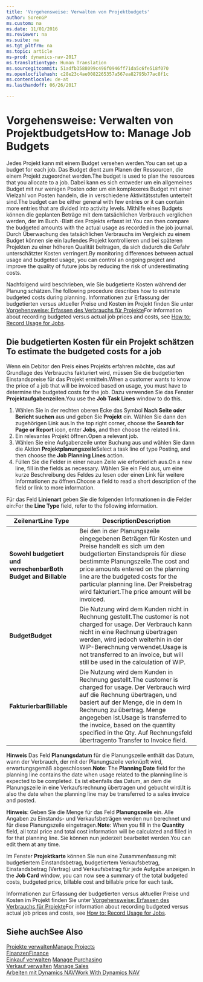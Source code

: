 ```yaml
---
title: 'Vorgehensweise: Verwalten von Projektbudgets'
author: SorenGP
ms.custom: na
ms.date: 11/01/2016
ms.reviewer: na
ms.suite: na
ms.tgt_pltfrm: na
ms.topic: article
ms-prod: dynamics-nav-2017
ms.translationtype: Human Translation
ms.sourcegitcommit: 51adfb3588099c496f0946ff71da5c6fe518f070
ms.openlocfilehash: c28e23c4ae0082265357a567ea82795b77ac8f1c
ms.contentlocale: de-at
ms.lasthandoff: 06/26/2017

---
```


# <a name="how-to-manage-job-budgets"></a><span data-ttu-id="da2df-102">Vorgehensweise: Verwalten von Projektbudgets</span><span class="sxs-lookup"><span data-stu-id="da2df-102">How to: Manage Job Budgets</span></span>
<span data-ttu-id="da2df-103">Jedes Projekt kann mit einem Budget versehen werden.</span><span class="sxs-lookup"><span data-stu-id="da2df-103">You can set up a budget for each job.</span></span> <span data-ttu-id="da2df-104">Das Budget dient zum Planen der Ressourcen, die einem Projekt zugeordnet werden.</span><span class="sxs-lookup"><span data-stu-id="da2df-104">The budget is used to plan the resources that you allocate to a job.</span></span> <span data-ttu-id="da2df-105">Dabei kann es sich entweder um ein allgemeines Budget mit nur wenigen Posten oder um ein komplexeres Budget mit einer Vielzahl von Posten handeln, die in verschiedene Aktivitätsstufen unterteilt sind.</span><span class="sxs-lookup"><span data-stu-id="da2df-105">The budget can be either general with few entries or it can contain more entries that are divided into activity levels.</span></span> <span data-ttu-id="da2df-106">Mithilfe eines Budgets können die geplanten Beträge mit dem tatsächlichen Verbrauch verglichen werden, der im Buch.-Blatt des Projekts erfasst ist.</span><span class="sxs-lookup"><span data-stu-id="da2df-106">You can then compare the budgeted amounts with the actual usage as recorded in the job journal.</span></span> <span data-ttu-id="da2df-107">Durch Überwachung des tatsächlichen Verbrauchs im Vergleich zu einem Budget können sie ein laufendes Projekt kontrollieren und bei späteren Projekten zu einer höheren Qualität beitragen, da sich dadurch die Gefahr unterschätzter Kosten verringert.</span><span class="sxs-lookup"><span data-stu-id="da2df-107">By monitoring differences between actual usage and budgeted usage, you can control an ongoing project and improve the quality of future jobs by reducing the risk of underestimating costs.</span></span>

<span data-ttu-id="da2df-108">Nachfolgend wird beschrieben, wie Sie budgetierte Kosten während der Planung schätzen.</span><span class="sxs-lookup"><span data-stu-id="da2df-108">The following procedure describes how to estimate budgeted costs during planning.</span></span> <span data-ttu-id="da2df-109">Informationen zur Erfassung der budgetierten versus aktueller Preise und Kosten im Projekt finden Sie unter [Vorgehensweise: Erfassen des Verbrauchs für Projekte](projects-how-record-job-usage.md)</span><span class="sxs-lookup"><span data-stu-id="da2df-109">For information about recording budgeted versus actual job prices and costs, see [How to: Record Usage for Jobs](projects-how-record-job-usage.md).</span></span>  

## <span data-ttu-id="da2df-110"><a name="JobBudgetCosts"></a> Die budgetierten Kosten für ein Projekt schätzen</span><span class="sxs-lookup"><span data-stu-id="da2df-110"><a name="JobBudgetCosts"></a> To estimate the budgeted costs for a job</span></span>  
<span data-ttu-id="da2df-111">Wenn ein Debitor den Preis eines Projekts erfahren möchte, das auf Grundlage des Verbrauchs fakturiert wird, müssen Sie die budgetierten Einstandspreise für das Projekt ermitteln.</span><span class="sxs-lookup"><span data-stu-id="da2df-111">When a customer wants to know the price of a job that will be invoiced based on usage, you must have to determine the budgeted costs for the job.</span></span> <span data-ttu-id="da2df-112">Dazu verwenden Sie das Fenster **Projektaufgabenzeilen**.</span><span class="sxs-lookup"><span data-stu-id="da2df-112">You use the **Job Task Lines** window to do this.</span></span>

1. <span data-ttu-id="da2df-113">Wählen Sie in der rechten oberen Ecke das Symbol **Nach Seite oder Bericht suchen** aus und geben Sie **Projekt** ein. Wählen Sie dann den zugehörigen Link aus.</span><span class="sxs-lookup"><span data-stu-id="da2df-113">In the top right corner, choose the **Search for Page or Report** icon, enter **Jobs**, and then choose the related link.</span></span>  
2. <span data-ttu-id="da2df-114">Ein relevantes Projekt öffnen.</span><span class="sxs-lookup"><span data-stu-id="da2df-114">Open a relevant job.</span></span>
3. <span data-ttu-id="da2df-115">Wählen Sie eine Aufgabenzeile unter Buchung aus und wählen Sie dann die Aktion **Projektplanungszeile**</span><span class="sxs-lookup"><span data-stu-id="da2df-115">Select a task line of type Posting, and then choose the **Job Planning Lines** action.</span></span>
4. <span data-ttu-id="da2df-116">Füllen Sie die Felder in einer neuen Zeile wie erforderlich aus.</span><span class="sxs-lookup"><span data-stu-id="da2df-116">On a new line, fill in the fields as necessary.</span></span> <span data-ttu-id="da2df-117">Wählen Sie ein Feld aus, um eine kurze Beschreibung des Feldes zu lesen oder einen Link für weitere Informationen zu öffnen.</span><span class="sxs-lookup"><span data-stu-id="da2df-117">Choose a field to read a short description of the field or link to more information.</span></span>   

<span data-ttu-id="da2df-118">Für das Feld **Linienart** geben Sie die folgenden Informationen in die Felder ein:</span><span class="sxs-lookup"><span data-stu-id="da2df-118">For the **Line Type** field, refer to the following information.</span></span>  

|<span data-ttu-id="da2df-119">Zeilenart</span><span class="sxs-lookup"><span data-stu-id="da2df-119">Line Type</span></span> |<span data-ttu-id="da2df-120">Description</span><span class="sxs-lookup"><span data-stu-id="da2df-120">Description</span></span> |
|----------|------------|
|<span data-ttu-id="da2df-121">**Sowohl budgetiert und verrechenbar**</span><span class="sxs-lookup"><span data-stu-id="da2df-121">**Both Budget and Billable**</span></span>|<span data-ttu-id="da2df-122">Bei den in der Planungszeile eingegebenen Beträgen für Kosten und Preise handelt es sich um den budgetierten Einstandspreis für diese bestimmte Planungszeile.</span><span class="sxs-lookup"><span data-stu-id="da2df-122">The cost and price amounts entered on the planning line are the budgeted costs for the particular planning line.</span></span> <span data-ttu-id="da2df-123">Der Preisbetrag wird fakturiert.</span><span class="sxs-lookup"><span data-stu-id="da2df-123">The price amount will be invoiced.</span></span>|
|<span data-ttu-id="da2df-124">**Budget**</span><span class="sxs-lookup"><span data-stu-id="da2df-124">**Budget**</span></span>|<span data-ttu-id="da2df-125">Die Nutzung wird dem Kunden nicht in Rechnung gestellt.</span><span class="sxs-lookup"><span data-stu-id="da2df-125">The customer is not charged for usage.</span></span> <span data-ttu-id="da2df-126">Der Verbrauch kann nicht in eine Rechnung übertragen werden, wird jedoch weiterhin in der WIP-Berechnung verwendet.</span><span class="sxs-lookup"><span data-stu-id="da2df-126">Usage is not transferred to an invoice, but will still be used in the calculation of WIP.</span></span>|
|<span data-ttu-id="da2df-127">**Fakturierbar**</span><span class="sxs-lookup"><span data-stu-id="da2df-127">**Billable**</span></span>|<span data-ttu-id="da2df-128">Die Nutzung wird dem Kunden in Rechnung gestellt.</span><span class="sxs-lookup"><span data-stu-id="da2df-128">The customer is charged for usage.</span></span> <span data-ttu-id="da2df-129">Der Verbrauch wird auf die Rechnung übertragen, und basiert auf der Menge, die in dem In Rechnung zu übertrag. Menge angegeben ist.</span><span class="sxs-lookup"><span data-stu-id="da2df-129">Usage is transferred to the invoice, based on the quantity specified in the Qty.</span></span> <span data-ttu-id="da2df-130">Auf Rechnungsfeld übertragen</span><span class="sxs-lookup"><span data-stu-id="da2df-130">to Transfer to Invoice field.</span></span>|

<span data-ttu-id="da2df-131">**Hinweis** Das Feld **Planungsdatum** für die Planungszeile enthält das Datum, wann der Verbrauch, der mit der Planungszeile verknüpft wird, erwartungsgemäß abgeschlossen.</span><span class="sxs-lookup"><span data-stu-id="da2df-131">**Note**: The **Planning Date** field for the planning line contains the date when usage related to the planning line is expected to be completed.</span></span> <span data-ttu-id="da2df-132">Es ist ebenfalls das Datum, an dem die Planungszeile in eine Verkaufsrechnung übertragen und gebucht wird.</span><span class="sxs-lookup"><span data-stu-id="da2df-132">It is also the date when the planning line may be transferred to a sales invoice and posted.</span></span>  

<span data-ttu-id="da2df-133">**Hinweis**: Geben Sie die Menge für das Feld **Planungszeile** ein. Alle Angaben zu Einstands- und Verkaufsbeträgen werden nun berechnet und für diese Planungszeile eingetragen.</span><span class="sxs-lookup"><span data-stu-id="da2df-133">**Note**: When you fill in the **Quantity** field, all total price and total cost information will be calculated and filled in for that planning line.</span></span> <span data-ttu-id="da2df-134">Sie können nun jederzeit bearbeitet werden.</span><span class="sxs-lookup"><span data-stu-id="da2df-134">You can edit them at any time.</span></span>

<span data-ttu-id="da2df-135">Im Fenster **Projektkarte** können Sie nun eine Zusammenfassung mit budgetiertem Einstandsbetrag, budgetiertem Verkaufsbetrag, Einstandsbetrag (Vertrag) und Verkaufsbetrag für jede Aufgabe anzeigen.</span><span class="sxs-lookup"><span data-stu-id="da2df-135">In the **Job Card** window, you can now see a summary of the total budgeted costs, budgeted price, billable cost and billable price for each task.</span></span>

<span data-ttu-id="da2df-136">Informationen zur Erfassung der budgetierten versus aktueller Preise und Kosten im Projekt finden Sie unter [Vorgehensweise: Erfassen des Verbrauchs für Projekte](projects-how-record-job-usage.md)</span><span class="sxs-lookup"><span data-stu-id="da2df-136">For information about recording budgeted versus actual job prices and costs, see [How to: Record Usage for Jobs](projects-how-record-job-usage.md).</span></span>

## <a name="see-also"></a><span data-ttu-id="da2df-137">Siehe auch</span><span class="sxs-lookup"><span data-stu-id="da2df-137">See Also</span></span>
[<span data-ttu-id="da2df-138">Projekte verwalten</span><span class="sxs-lookup"><span data-stu-id="da2df-138">Manage Projects</span></span>](projects-manage-projects.md)  
[<span data-ttu-id="da2df-139">Finanzen</span><span class="sxs-lookup"><span data-stu-id="da2df-139">Finance</span></span>](finance-setup.md)  
<span data-ttu-id="da2df-140">[Einkauf verwalten](purchasing-manage-purchasing.md)       </span><span class="sxs-lookup"><span data-stu-id="da2df-140">[Manage Purchasing](purchasing-manage-purchasing.md)       </span></span>  
<span data-ttu-id="da2df-141">[Verkauf verwalten](sales-manage-sales.md)    </span><span class="sxs-lookup"><span data-stu-id="da2df-141">[Manage Sales](sales-manage-sales.md)    </span></span>  
[<span data-ttu-id="da2df-142">Arbeiten mit Dynamics NAV</span><span class="sxs-lookup"><span data-stu-id="da2df-142">Work With Dynamics NAV</span></span>](ui-work-product.md)  

